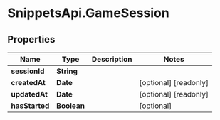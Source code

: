 # SnippetsApi.GameSession

## Properties

Name | Type | Description | Notes
------------ | ------------- | ------------- | -------------
**sessionId** | **String** |  | 
**createdAt** | **Date** |  | [optional] [readonly] 
**updatedAt** | **Date** |  | [optional] [readonly] 
**hasStarted** | **Boolean** |  | [optional] 


